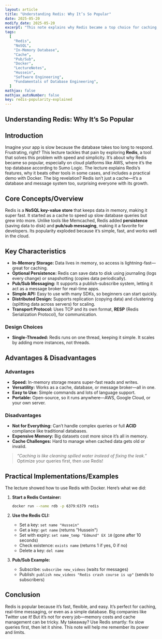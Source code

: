 ```yaml
---
layout: article
title: "Understanding Redis: Why It’s So Popular"
date: 2025-05-20
modify_date: 2025-05-20
excerpt: "This note explains why Redis became a top choice for caching, databases, and messaging, with its key features and a hands-on example using Docker."
tags:
  [
    "Redis",
    "NoSQL",
    "In-Memory Database",
    "Cache",
    "Pub/Sub",
    "Docker",
    "LectureNotes",
    "Hussein",
    "Software Engineering",
    "Fundamentals of Database Engineering",
  ]
mathjax: false
mathjax_autoNumber: false
key: redis-popularity-explained
---
```


## Understanding Redis: Why It’s So Popular

## Introduction

Imagine your app is slow because the database takes too long to respond. Frustrating, right? This lecture tackles that pain by exploring **Redis**, a tool that solves this problem with speed and simplicity. It’s about why Redis became so popular, especially on cloud platforms like AWS, where it’s the top database according to Sumo Logic. The lecture explains Redis’s features, why it beats other tools in some cases, and includes a practical demo with Docker. The big revelation? Redis isn’t just a cache—it’s a database and message system too, surprising everyone with its growth.

## Core Concepts/Overview

Redis is a **NoSQL key-value store** that keeps data in memory, making it super fast. It started as a cache to speed up slow database queries but grew into more. Unlike tools like Memcached, Redis added **persistence** (saving data to disk) and **pub/sub messaging**, making it a favorite for developers. Its popularity exploded because it’s simple, fast, and works well in the cloud.

## Key Characteristics

- **In-Memory Storage:** Data lives in memory, so access is lightning-fast—great for caching.
- **Optional Persistence:** Redis can save data to disk using journaling (logs every change) or snapshotting (copies data periodically).
- **Pub/Sub Messaging:** It supports a publish-subscribe system, letting it act as a message broker for real-time apps.
- **Simple API:** Easy to use with many SDKs, so beginners can start quickly.
- **Distributed Design:** Supports replication (copying data) and clustering (splitting data across servers) for scaling.
- **Transport Protocol:** Uses TCP and its own format, **RESP** (Redis Serialization Protocol), for communication.

### Design Choices

- **Single-Threaded:** Redis runs on one thread, keeping it simple. It scales by adding more instances, not threads.

## Advantages & Disadvantages

### Advantages

- **Speed:** In-memory storage means super-fast reads and writes.
- **Versatility:** Works as a cache, database, or message broker—all in one.
- **Easy to Use:** Simple commands and lots of language support.
- **Portable:** Open-source, so it runs anywhere—AWS, Google Cloud, or your own server.

### Disadvantages

- **Not for Everything:** Can’t handle complex queries or full **ACID** compliance like traditional databases.
- **Expensive Memory:** Big datasets cost more since it’s all in memory.
- **Cache Challenges:** Hard to manage when cached data gets old or invalid.

> _“Caching is like cleaning spilled water instead of fixing the leak.”_ Optimize your queries first, then use Redis!

## Practical Implementations/Examples

The lecture showed how to use Redis with Docker. Here’s what we did:

1. **Start a Redis Container:**

   ```bash
   docker run --name rdb -p 6379:6379 redis
   ```

2. **Use the Redis CLI:**

   - Set a key: `set name "Hussein"`
   - Get a key: `get name` (returns "Hussein")
   - Set with expiry: `set name_temp "Edmund" EX 10` (gone after 10 seconds)
   - Check existence: `exists name` (returns 1 if yes, 0 if no)
   - Delete a key: `del name`

3. **Pub/Sub Example:**
   - Subscribe: `subscribe new_videos` (waits for messages)
   - Publish: `publish new_videos "Redis crash course is up"` (sends to subscribers)

## Conclusion

Redis is popular because it’s fast, flexible, and easy. It’s perfect for caching, real-time messaging, or even as a simple database. Big companies like Twitter use it! But it’s not for every job—memory costs and cache management can be tricky. My takeaway? Use Redis smartly: fix slow queries first, then let it shine. This note will help me remember its power and limits.
